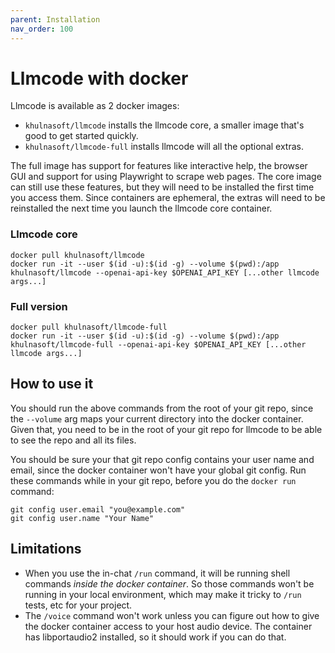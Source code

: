 ```yaml
---
parent: Installation
nav_order: 100
---
```


# Llmcode with docker

Llmcode is available as 2 docker images:

- `khulnasoft/llmcode` installs the llmcode core, a smaller image that's good to get started quickly.
- `khulnasoft/llmcode-full` installs llmcode will all the optional extras.

The full image has support for features like interactive help, the
browser GUI and support for using Playwright to scrape web pages.  The
core image can still use these features, but they will need to be
installed the first time you access them. Since containers are
ephemeral, the extras will need to be reinstalled the next time you
launch the llmcode core container.

### Llmcode core 

```
docker pull khulnasoft/llmcode
docker run -it --user $(id -u):$(id -g) --volume $(pwd):/app khulnasoft/llmcode --openai-api-key $OPENAI_API_KEY [...other llmcode args...]
```

### Full version

```
docker pull khulnasoft/llmcode-full
docker run -it --user $(id -u):$(id -g) --volume $(pwd):/app khulnasoft/llmcode-full --openai-api-key $OPENAI_API_KEY [...other llmcode args...]
```

## How to use it

You should run the above commands from the root of your git repo,
since the `--volume` arg maps your current directory into the
docker container.
Given that, you need to be in the root of your git repo for llmcode to be able to
see the repo and all its files.

You should be sure your that
git repo config contains your user name and email, since the
docker container won't have your global git config.
Run these commands while in your git repo, before
you do the `docker run` command:

```
git config user.email "you@example.com"
git config user.name "Your Name"
```


## Limitations

- When you use the in-chat `/run` command, it will be running shell commands *inside the docker container*. So those commands won't be running in your local environment, which may make it tricky to `/run` tests, etc for your project.
- The `/voice` command won't work unless you can figure out how to give the docker container access to your host audio device. The container has libportaudio2 installed, so it should work if you can do that.
